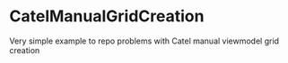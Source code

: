 # CatelManualGridCreation
Very simple example to repo problems with Catel manual viewmodel grid creation
